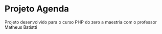 # Projeto Agenda

<p>Projeto desenvolvido para o curso PHP do zero a maestria com o professor Matheus Batistti</p>